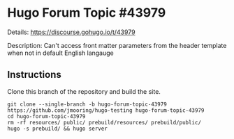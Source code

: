 # Hugo Forum Topic #43979

Details: <https://discourse.gohugo.io/t/43979>

Description: Can't access front matter parameters from the header template when not in default English langauge

## Instructions

Clone this branch of the repository and build the site.

```text
git clone --single-branch -b hugo-forum-topic-43979 https://github.com/jmooring/hugo-testing hugo-forum-topic-43979
cd hugo-forum-topic-43979
rm -rf resources/ public/ prebuild/resources/ prebuild/public/
hugo -s prebuild/ && hugo server
```
